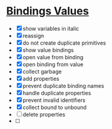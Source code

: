 # [Bindings Values](https://github.com/UniBreakfast/binding-values)

- [x] show variables in italic
- [x] reassign
- [x] do not create duplicate primitives
- [x] show value bindings
- [x] open value from binding
- [x] open binding from value
- [x] collect garbage
- [x] add properties
- [x] prevent duplicate binding names
- [x] handle duplicate properties
- [x] prevent invalid identifiers
- [x] collect bound to unbound
- [ ] delete properties
- [ ] 
